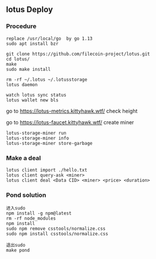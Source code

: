 ## lotus Deploy

### Procedure

    replace /usr/local/go  by go 1.13
    sudo apt install bzr
    
    git clone https://github.com/filecoin-project/lotus.git
    cd lotus/
    make
    sudo make install 
    
    rm -rf ~/.lotus ~/.lotusstorage
    lotus daemon
    
    watch lotus sync status
    lotus wallet new bls
    
    
go to https://lotus-metrics.kittyhawk.wtf/ check height

go to https://lotus-faucet.kittyhawk.wtf/ create miner
    
    lotus-storage-miner run
    lotus-storage-miner info
    lotus-storage-miner store-garbage
    

### Make a deal
    
    lotus client import ./hello.txt
    lotus client query-ask <miner>
    lotus client deal <Data CID> <miner> <price> <duration> 
### Pond solution

    进入sudo
    npm install -g npm@latest 
    rm -rf node_modules 
    npm install
    sudo npm remove csstools/normalize.css
    sudo npm install csstools/normalize.css
    
    退出sudo
    make pond